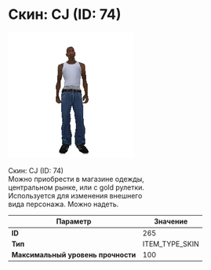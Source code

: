 # Скин: CJ (ID: 74)

![Item Image](../img/265.webp?raw=true)

Скин: CJ (ID: 74)<br>Можно приобрести в магазине одежды,<br>центральном рынке, или с gold рулетки.<br>Используется для изменения внешнего<br>вида персонажа. Можно надеть.


| Параметр | Значение |
|----------|----------|
| **ID** | 265 |
| **Тип** | ITEM_TYPE_SKIN |
| **Максимальный уровень прочности** | 100 |

